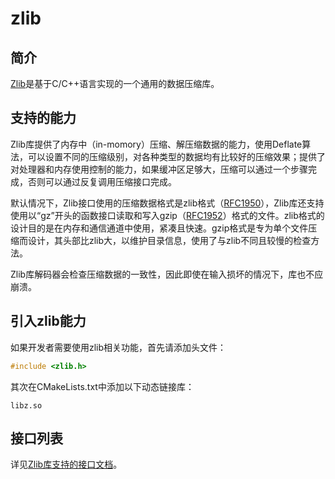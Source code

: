 # zlib

## 简介

[Zlib](https://zlib.net/)是基于C/C++语言实现的一个通用的数据压缩库。

## 支持的能力

Zlib库提供了内存中（in-momory）压缩、解压缩数据的能力，使用Deflate算法，可以设置不同的压缩级别，对各种类型的数据均有比较好的压缩效果；提供了对处理器和内存使用控制的能力，如果缓冲区足够大，压缩可以通过一个步骤完成，否则可以通过反复调用压缩接口完成。

默认情况下，Zlib接口使用的压缩数据格式是zlib格式（[RFC1950](https://www.rfc-editor.org/rfc/rfc1950)），Zlib库还支持使用以“gz”开头的函数接口读取和写入gzip（[RFC1952](https://www.rfc-editor.org/rfc/rfc1952)）格式的文件。zlib格式的设计目的是在内存和通信通道中使用，紧凑且快速。gzip格式是专为单个文件压缩而设计，其头部比zlib大，以维护目录信息，使用了与zlib不同且较慢的检查方法。

Zlib库解码器会检查压缩数据的一致性，因此即使在输入损坏的情况下，库也不应崩溃。

## 引入zlib能力

如果开发者需要使用zlib相关功能，首先请添加头文件：

```c
#include <zlib.h>
```

其次在CMakeLists.txt中添加以下动态链接库：

```
libz.so
```

## 接口列表

详见[Zlib库支持的接口文档](https://www.zlib.net/manual.html)。
